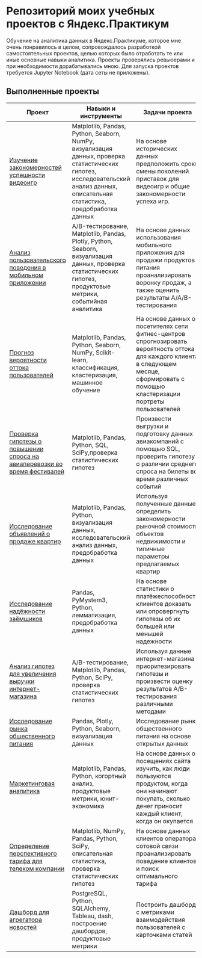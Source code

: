 # Репозиторий моих учебных проектов с Яндекс.Практикум
Обучение на аналитика данных в Яндекс.Практикуме, которое мне очень понравилось в целом, сопровождалось разработкой самостоятельных проектов, целью которых было отработать те или иные основные навыки аналитика. Проекты проверялись ревьюерами и при необходимости дорабатывались мною. Для запуска проектов требуется Jupyter Notebook (дата сеты не приложены).


## Выполненные проекты

| **Проект** | **Навыки и инструменты** | **Задачи проекта** |
| ----------------- | ------------------- |------------------- |
| [Изучение закономерностей успешности видеоигр](https://github.com/IgorPtah/Praktikum_analytics/blob/main/video_game/#readme.md)|Matplotlib, Pandas, Python, Seaborn, NumPy, визуализация данных, проверка статистических гипотез, исследовательский анализ данных, описательная статистика, предобработка данных| На основе исторических данных предположить сроки смены поколений приставок для видеоигр и общие закономерности успеха игр.|
| [Анализ пользовательского поведения в мобильном приложении](https://github.com/IgorPtah/Praktikum_analytics/blob/main/analysis_of_statistical_hypotheses/#readme.md) | A/B-тестирование, Matplotlib, Pandas, Plotly, Python, Seaborn, визуализация данных, проверка статистических гипотез, продуктовые метрики, событийная аналитика | На основе данных использования мобильного приложения для продажи продуктов питания проанализировать воронку продаж, а также оценить результаты A/A/B-тестирования |
| [Прогноз вероятности оттока пользователей](https://github.com/IgorPtah/Praktikum_analytics/blob/main/prediction/#readme.md)| Matplotlib, Pandas, Python, Seaborn, NumPy, Scikit-learn, классификация, кластеризация, машинное обучение| На основе данных о посетителях сети фитнес-центров спрогнозировать вероятность оттока для каждого клиента в следующем месяце, сформировать с помощью кластеризации портреты пользователей|
| [Проверка гипотезы о повышении спроса на авиаперевозки во время фестивалей](https://github.com/IgorPtah/Praktikum_analytics/blob/main/analysis_of_air_travel_demand_with_SQL/#Readme.md)| Matplotlib, Pandas, Python, SQL, SciPy,проверка статистических гипотез | Произвести выгрузки и подготовку данных авиакомпаний с помощью SQL, проверить гипотезу о различии среднего спроса на билеты во время различных событий|
| [Исследование объявлений о продаже квартир](https://github.com/IgorPtah/Praktikum_analytics/blob/main/analysis_of_the_cost_of_apartments/#readme.md)|Matplotlib, Pandas, Python, визуализация данных, исследовательский анализ данных, предобработка данных | Используя полученные данные определить закономерности рыночной стоимости объектов недвижимости и типичные параметры предлагаемых квартир|
| [Исследование надёжности заёмщиков](https://github.com/IgorPtah/Praktikum_analytics/blob/main/basic_scoring/#readme.md)|Pandas, PyMystem3, Python, лемматизация, предобработка данных | На основе статистики о платёжеспособности клиентов доказать или опровергнуть гипотезы об их большей или меньшей надежности|
| [Анализ гипотез для увеличения выручки интернет-магазина](https://github.com/IgorPtah/Praktikum_analytics/blob/main/hypothesis_analysis/#readme.md)|A/B-тестирование, Matplotlib, Pandas, Python, SciPy, проверка статистических гипотез| Используя данные интернет-магазина приоритезировать гипотезы и произвести оценку результатов A/B-тестирования различными методами|
| [Исследование рынка общественного питания](https://github.com/IgorPtah/Praktikum_analytics/blob/main/market_of_catering/#readme.md)|Pandas, Plotly, Python, Seaborn, визуализация данных| Исследование рынка общественного питания на основе открытых данных|
| [Маркетинговая аналитика](https://github.com/IgorPtah/Praktikum_analytics/blob/main/marketing_analytics/#readme.md)|Matplotlib, Pandas, Python, когортный анализ, продуктовые метрики, юнит-экономика| На основе данных о посещениях сайта изучить, как люди пользуются продуктом, когда они начинают покупать, сколько денег приносит каждый клиент, когда он окупается|
| [Определение перспективного тарифа для телеком компании](https://github.com/IgorPtah/Praktikum_analytics/blob/main/telecom_tariff_analysis/#readme.md)| Matplotlib, NumPy, Pandas, Python, SciPy, описательная статистика, проверка статистических гипотез| На основе данных клиентов оператора сотовой связи проанализировать поведение клиентов и поиск оптимального тарифа|
| [Дашборд для агрегатора новостей](https://github.com/IgorPtah/Praktikum_analytics/blob/main/dachboard/#readme.md)| PostgreSQL, Python, SQLAlchemy, Tableau, dash, построение дашбордов, продуктовые метрики| Построить дашборд с метриками взаимодействия пользователей с карточками статей|
